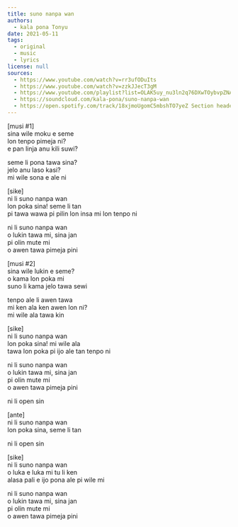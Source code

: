 ```yaml
---
title: suno nanpa wan
authors:
  - kala pona Tonyu
date: 2021-05-11
tags:
  - original
  - music
  - lyrics
license: null
sources:
  - https://www.youtube.com/watch?v=rr3ufODuIts
  - https://www.youtube.com/watch?v=zzkJJecT3gM
  - https://www.youtube.com/playlist?list=OLAK5uy_nu3ln2q76DXwTOybvpZNAf5n5fuIW9J28
  - https://soundcloud.com/kala-pona/suno-nanpa-wan
  - https://open.spotify.com/track/18xjmoUgomC5mbshTO7yeZ Section headers are wrapped inside square brackets.
---
```


\[musi #1]  \
sina wile moku e seme  \
lon tenpo pimeja ni?  \
e pan linja anu kili suwi?

seme li pona tawa sina?  \
jelo anu laso kasi?  \
mi wile sona e ale ni

\[sike]  \
ni li suno nanpa wan  \
lon poka sina! seme li tan  \
pi tawa wawa pi pilin lon insa mi lon tenpo ni

ni li suno nanpa wan  \
o lukin tawa mi, sina jan  \
pi olin mute mi  \
o awen tawa pimeja pini

\[musi #2]  \
sina wile lukin e seme?  \
o kama lon poka mi  \
suno li kama jelo tawa sewi

tenpo ale li awen tawa  \
mi ken ala ken awen lon ni?  \
mi wile ala tawa kin

\[sike]  \
ni li suno nanpa wan  \
lon poka sina! mi wile ala  \
tawa lon poka pi ijo ale tan tenpo ni

ni li suno nanpa wan  \
o lukin tawa mi, sina jan  \
pi olin mute mi  \
o awen tawa pimeja pini

ni li open sin

\[ante]  \
ni li suno nanpa wan  \
lon poka sina, seme li tan

ni li open sin

\[sike]  \
ni li suno nanpa wan  \
o luka e luka mi tu li ken  \
alasa pali e ijo pona ale pi wile mi

ni li suno nanpa wan  \
o lukin tawa mi, sina jan  \
pi olin mute mi  \
o awen tawa pimeja pini
